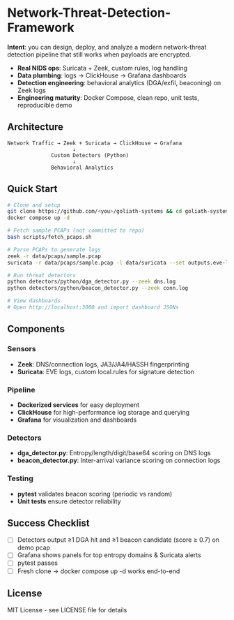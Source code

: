 # Network-Threat-Detection-Framework

**Intent**: you can design, deploy, and analyze a modern network-threat detection pipeline that still works when payloads are encrypted.

- **Real NIDS ops**: Suricata + Zeek, custom rules, log handling
- **Data plumbing**: logs → ClickHouse → Grafana dashboards  
- **Detection engineering**: behavioral analytics (DGA/exfil, beaconing) on Zeek logs
- **Engineering maturity**: Docker Compose, clean repo, unit tests, reproducible demo

## Architecture

```
Network Traffic → Zeek + Suricata → ClickHouse → Grafana
                     ↓
              Custom Detectors (Python)
                     ↓
              Behavioral Analytics
```

## Quick Start

```bash
# Clone and setup
git clone https://github.com/<you>/goliath-systems && cd goliath-systems
docker compose up -d

# Fetch sample PCAPs (not committed to repo)
bash scripts/fetch_pcaps.sh

# Parse PCAPs to generate logs
zeek -r data/pcaps/sample.pcap
suricata -r data/pcaps/sample.pcap -l data/suricata --set outputs.eve-log.enabled=yes

# Run threat detectors
python detectors/python/dga_detector.py --zeek dns.log
python detectors/python/beacon_detector.py --zeek conn.log

# View dashboards
# Open http://localhost:3000 and import dashboard JSONs
```

## Components

### Sensors
- **Zeek**: DNS/connection logs, JA3/JA4/HASSH fingerprinting
- **Suricata**: EVE logs, custom local.rules for signature detection

### Pipeline
- **Dockerized services** for easy deployment
- **ClickHouse** for high-performance log storage and querying
- **Grafana** for visualization and dashboards

### Detectors
- **dga_detector.py**: Entropy/length/digit/base64 scoring on DNS logs
- **beacon_detector.py**: Inter-arrival variance scoring on connection logs

### Testing
- **pytest** validates beacon scoring (periodic vs random)
- **Unit tests** ensure detector reliability

## Success Checklist

- [ ] Detectors output ≥1 DGA hit and ≥1 beacon candidate (score ≥ 0.7) on demo pcap
- [ ] Grafana shows panels for top entropy domains & Suricata alerts
- [ ] pytest passes
- [ ] Fresh clone → docker compose up -d works end-to-end

## License

MIT License - see LICENSE file for details
